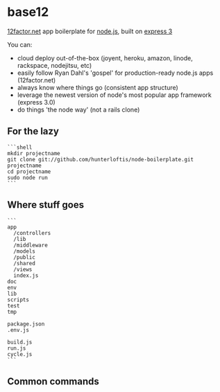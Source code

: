 # base12
      
[12factor.net](http://12factor.net) app boilerplate for [node.js](http://node.js), built on [express 3](http://expressjs.com)

You can:

  * cloud deploy out-of-the-box (joyent, heroku, amazon, linode, rackspace, nodejitsu, etc)
  * easily follow Ryan Dahl's 'gospel' for production-ready node.js apps (12factor.net)
  * always know where things go (consistent app structure)
  * leverage the newest version of node's most popular app framework (express 3.0)
  * do things 'the node way' (not a rails clone)

## For the lazy

    ```shell
    mkdir projectname
    git clone git://github.com/hunterloftis/node-boilerplate.git projectname
    cd projectname
    sudo node run
    ```

## Where stuff goes

    ```
    app
      /controllers
      /lib
      /middleware
      /models
      /public
      /shared
      /views
      index.js
    doc
    env
    lib
    scripts
    test
    tmp

    package.json
    .env.js

    build.js
    run.js
    cycle.js
    ```

## Common commands
